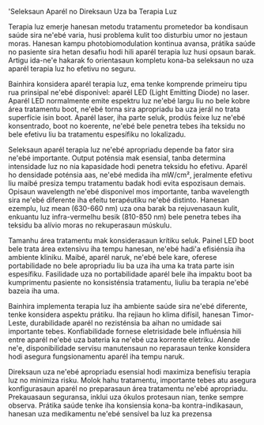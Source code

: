 'Seleksaun Aparél no Direksaun Uza ba Terapia Luz

Terapia luz emerje hanesan metodu tratamentu prometedor ba kondisaun saúde sira ne'ebé varia, husi problema kulit too disturbiu umor no jestaun moras. Hanesan kampu photobiomodulation kontinua avansa, prátika saúde no pasiente sira hetan desafiu hodi hili aparél terapia luz husi opsaun barak. Artigu ida-ne'e hakarak fo orientasaun kompletu kona-ba seleksaun no uza aparél terapia luz ho efetivu no seguru.

Bainhira konsidera aparél terapia luz, ema tenke komprende primeiru tipu rua prinsipal ne'ebé disponivel: aparél LED (Light Emitting Diode) no laser. Aparél LED normalmente emite espektru luz ne'ebé largu liu no bele kobre área tratamentu boot, ne'ebé torna sira apropriadu ba uza jerál no trata superfície isin boot. Aparél laser, iha parte seluk, prodús feixe luz ne'ebé konsentrado, boot no koerente, ne'ebé bele penetra tebes iha teksidu no bele efetivu liu ba tratamentu espesífiku no lokalizadu.

Seleksaun aparél terapia luz ne'ebé apropriadu depende ba fator sira ne'ebé importante. Output poténsia mak esensial, tanba determina intensidade luz no nia kapasidade hodi penetra teksidu ho efetivu. Aparél ho densidade poténsia aas, ne'ebé medida iha mW/cm², jeralmente efetivu liu maibé presiza tempu tratamentu badak hodi evita espozisaun demais. Opisaun wavelength ne'ebé disponivel mos importante, tanba wavelength sira ne'ebé diferente iha efeitu terapéutiku ne'ebé distinto. Hanesan ezemplu, luz mean (630-660 nm) uza ona barak ba rejuvenasaun kulit, enkuantu luz infra-vermelhu besik (810-850 nm) bele penetra tebes iha teksidu ba alívio moras no rekuperasaun múskulu.

Tamanhu área tratamentu mak konsiderasaun krítiku seluk. Painel LED boot bele trata área extensivu iha tempu hanesan, ne'ebé hadi'a efisiénsia iha ambiente kliniku. Maibé, aparél naruk, ne'ebé bele kare, oferese portabilidade no bele apropriadu liu ba uza iha uma ka trata parte isin espesífiku. Fasilidade uza no portabilidade aparél bele iha impaktu boot ba kumprimentu pasiente no konsisténsia tratamentu, liuliu ba terapia ne'ebé bazeia iha uma.

Bainhira implementa terapia luz iha ambiente saúde sira ne'ebé diferente, tenke konsidera aspektu prátiku. Iha rejiaun ho klima difísil, hanesan Timor-Leste, durabilidade aparél no rezisténsia ba aihan no umidade sai importante tebes. Konfiabilidade fornese eletrisidade bele influénsia hili entre aparél ne'ebé uza bateria ka ne'ebé uza korrente eletriku. Alende ne'e, disponibilidade servisu manutensaun no reparasaun tenke konsidera hodi asegura fungsionamentu aparél iha tempu naruk.

Direksaun uza ne'ebé apropriadu esensial hodi maximiza benefísiu terapia luz no minimiza risku. Molok hahu tratamentu, importante tebes atu asegura konfigurasaun aparél no preparasaun área tratamentu ne'ebé apropriadu. Prekauasaun seguransa, inklui uza ókulos protesaun nian, tenke sempre observa. Prátika saúde tenke iha konsiensia kona-ba kontra-indikasaun, hanesan uza medikamentu ne'ebé sensível ba luz ka prezensa